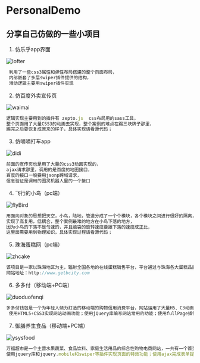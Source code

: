 # PersonalDemo
## 分享自己仿做的一些小项目

1.  仿乐乎app界面

![lofter](images/lofter.jpg)

```js
 利用了一些css3属性和弹性布局搭建的整个页面布局，
 内部嵌套了多层swiper插件提供的结构，
 滑动逻辑主要用swiper插件实现
```






2. 仿百度外卖宣传页

![waimai](images/waimai.jpg)

```js
逻辑实现主要用到的插件有 zepto.js  css布局用的sass工具，
整个页面用了大量CSS3的动画去实现，整个案例的难点在踢三块牌子那里，
踢完之后要恢复成原来的样子，具体实现请看源代码；

```
  





3. 仿嘀嘀打车app

![didi](images/didi.jpg)

```js
前面的宣传页也是用了大量的css3动画实现的，
ajax请求那里，调用的是百度的地图接口，
百度的接口一般要用jsonp跨域请求，
信息验证是调用的图灵机器人里的一个接口

```





4. 飞行的小鸟（pc端）

![flyBird](images/flybird.jpg)

```js
用面向对象的思想把天空，小鸟，陆地，管道分成了一个个模块，各个模块之间进行很好的隔离，
实现了高复用，低耦合，整个案例最难的地方在小鸟下落的地方，
因为小鸟的下落不是匀速的，并且脑袋的旋转速度要跟下落的速度成正比，
这里面需要用到物理知识，具体实现过程请看源代码；
```


5. 珠海蛋糕网（pc端）

![zhcake](images/zhcake.jpg)

```js
该项目是一家以珠海地区为主，辐射全国各地的在线蛋糕销售平台，平台通过与珠海各大蛋糕品牌实体店联盟合作，进行“线上线下”相结合的运营模式，取消表单的默认同步提交并使用ajax异步请求和后端的数据进行交互，使用artTemplate（引擎模板）对返回的数据进行渲染生成相应的商品列表并加载到页面上；
网站地址：http://www.getbcity.com 
```


6. 多多付（移动端+PC端）

![duoduofenqi](iamges/vipduoduo.jpg)

```js
多多付钱包是一个为年轻人倾力打造的移动端的购物信用消费平台，网站运用了大量H5、C3动画,使页面风格更倾向于80,90后的审美，主题趋于年轻化,使用bootstrap构架整个网站框架；
 使用HTML5+CSS3实现网站动画功能；使用jQuery库编写网站常用的功能；使用fullPage插件实现移动端的各种滑动特效；使用owl.carousel插件实现图片延迟加载的功能，减少服务器的压力；
```

7. 御膳养生食品（移动端+PC端）

![ysysfood](images/ysysmarket.jpg)

```js
万福超市是一个主营水果蔬菜、食品饮料、家庭生活用品的综合性购物电商网站，一共有一个首页 和商品分类、商品详情等多个二级分类，分析项目中需要被拆分的模块并使用requireJS对这些模块进行管理；
使用jquery库和jquery.mobile和swiper等插件实现页面的特效功能；使用ajax完成表单提交部分，使用jquery.lazyload懒加载插件来延迟加载长页面中的图片，在一定程度赏降低了服务器压力；跟踪产品的用户反馈，提出改善方案，不断优化用户体验；
```
